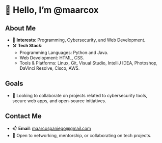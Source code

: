 # 👋 Hello, I’m @maarcox

## About Me  
- 👀 **Interests**: Programming, Cybersecurity, and Web Development.  
- 🛠️ **Tech Stack**:  
  - Programming Languages: Python and Java.  
  - Web Development: HTML, CSS.  
  - Tools & Platforms: Linux, Git, Visual Studio, IntelliJ IDEA, Photoshop, DaVinci Resolve, Cisco, AWS.  

## Goals  
- 💞️ Looking to collaborate on projects related to cybersecurity tools, secure web apps, and open-source initiatives.  

## Contact Me  
- 📫 **Email**: maarcospaniego@gmail.com  
- 💬 Open to networking, mentorship, or collaborating on tech projects.

  


